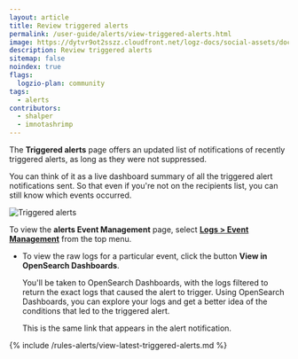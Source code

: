 ```yaml
---
layout: article
title: Review triggered alerts
permalink: /user-guide/alerts/view-triggered-alerts.html
image: https://dytvr9ot2sszz.cloudfront.net/logz-docs/social-assets/docs-social.jpg
description: Review triggered alerts
sitemap: false 
noindex: true
flags:
  logzio-plan: community
tags:
  - alerts
contributors:
  - shalper
  - imnotashrimp
---
```


The **Triggered alerts** page offers an updated list of notifications of recently triggered alerts, as long as they were not suppressed.

You can think of it as a live dashboard summary of all the triggered alert notifications sent.
So that even if you're not on the recipients list, you can still know which events occurred.

![Triggered alerts](https://dytvr9ot2sszz.cloudfront.net/logz-docs/alerts/triggered-alerts-main.png)

To view the **alerts Event Management** page,
select [**Logs > Event Management**](https://app.logz.io/#/dashboard/event-management)
from the top menu.

* To view the raw logs for a particular event, click the button **View in OpenSearch Dashboards**.

  You'll be taken to OpenSearch Dashboards, with the logs filtered to return the exact logs that caused the alert to trigger. Using OpenSearch Dashboards, you can explore your logs and get a better idea of the conditions that led to the triggered alert.

  This is the same link that appears in the alert notification.

{% include /rules-alerts/view-latest-triggered-alerts.md %}
